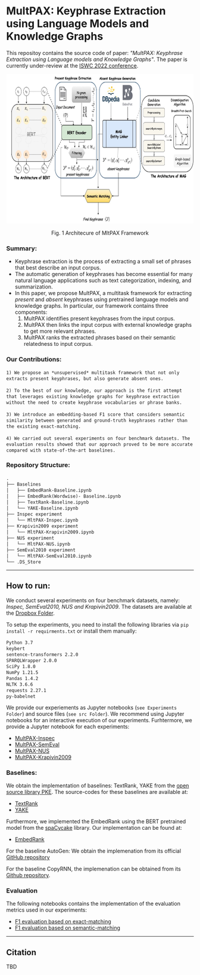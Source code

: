 # MultPAX: Keyphrase Extraction using Language Models and Knowledge Graphs
This repositoy contains the source code of paper: *"MultPAX: Keyphrase Extraction using Language models and Knowledge Graphs"*. The paper is currently under-review at the [ISWC 2022 conference](https://iswc2022.semanticweb.org/). 

<p align="center">
<img src="data/MltPAX.jpg" width="800" height="400">
</p>
<p align="center">Fig. 1 Architecure of MltPAX Framework</p>


### Summary: 
- Keyphrase extraction is the process of extracting a small set of phrases that best describe an input corpus. 
- The automatic generation of keyphrases has become essential for many natural language applications such as text categorization, indexing, and summarization. 
- In this paper, we propose MultPAX, a multitask framework for extracting *present* and *absent* keyphrases using pretrained language models and knowledge graphs. In particular, our framework contains three components: 
    1) MultPAX identifies present keyphrases from the input corpus.
    2) MultPAX then links the input corpus with external knowledge graphs to get more relevant phrases.
    3) MultPAX ranks the extracted phrases based on their semantic relatedness to input corpus.

### Our Contributions:
```
1) We propose an *unsupervised* multitask framework that not only extracts present keyphrases, but also generate absent ones.
    
2) To the best of our knowledge, our approach is the first attempt that leverages existing knowledge graphs for keyphrase extraction without the need to create keyphrase vocabularies or phrase banks.
    
3) We introduce an embedding-based F1 score that considers semantic similarity between generated and ground-truth keyphrases rather than the existing exact-matching. 
    
4) We carried out several experiments on four benchmark datasets. The evaluation results showed that our approach proved to be more accurate compared with state-of-the-art baselines.  
```    

### Repository Structure:
```
.
├── Baselines
│   ├── EmbedRank-Baseline.ipynb
│   ├── EmbedRank(Wordwise)- Baseline.ipynb
│   ├── TextRank-Baseline.ipynb
│   └── YAKE-Baseline.ipynb
├── Inspec experiment
│   └── MltPAX-Inspec.ipynb
├── Krapivin2009 experiment
│   └── MltPAX-Krapivin2009.ipynb
├── NUS experiment
│   └── MltPAX-NUS.ipynb
├── SemEval2010 experiment
│   └── MltPAX-SemEval2010.ipynb
└── .DS_Store
```

---
## How to run: 
We conduct several experiments on four benchmark datasets, namely: *Inspec, SemEval2010, NUS and Krapivin2009*. The datasets are available at the [Dropbox Folder](https://www.dropbox.com/s/aluvkblymjs7i3r/MULTPAX-Datasets.zip?dl=0). 

To setup the experiments, you need to install the following libraries via `pip install -r requirments.txt` or install them manually: 
```
Python 3.7
keybert
sentence-transformers 2.2.0
SPARQLWrapper 2.0.0
SciPy 1.8.0
NumPy 1.21.5
Pandas 1.4.2
NLTK 3.6.6 
requests 2.27.1
py-babelnet
```

We provide our experiements as Jupyter notebooks (`see Experiments Folder`) and source files (`see src Folder`). We recommend using Jupyter notebooks for an interactive execution of our experiments. Furhtermore, we provide a Jupyter notebook for each experiments:
- [MultPAX-Inspec](Experiments/Inspec%20experiment/MltPAX-Inspec.ipynb) 
- [MultPAX-SemEval](Experiments/SemEval2010%20experiment/MltPAX-SemEval2010.ipynb)
- [MultPAX-NUS](Experiments/NUS%20experiment/MltPAX-NUS.ipynb) 
- [MultPAX-Krapivin2009](Experiments/Krapivin2009%20experiment/MltPAX-Krapivin2009.ipynb)  
  

### Baselines:
We obtain the implementation of baselines: TextRank, YAKE from the [open source library PKE](https://github.com/boudinfl/pke). The source-codes for these baselines are available at:

-  [TextRank](Experiments/Baselines/TextRank-Baseline.ipynb)
-  [YAKE](Experiments/Baselines/YAKE-Baseline.ipynb)

Furthermore, we implemented the EmbedRank using the BERT pretrained model from the [spaCycake]([spacycake](https://github.com/surajiyer/spacycaKE)) library. Our implementation can be found at:

- [EmbedRank](Experiments/Baselines/EmbedRank-Baseline.ipynb) 


For the baseline AutoGen: We obtain the implemenation from its official [GitHub repository](https://github.com/Jayshen0/Unsupervised-Deep-Keyphrase-Generation)

For the baseline CopyRNN, the implemenation can be obtained from its [Github repository](https://github.com/supercoderhawk/deep-keyphrase).


### Evaluation
The following notebooks contains the implementation of the evaluation metrics used in our experiments:


- [F1 evaluation based on exact-matching](evaluation/F1-Porter-Stemming.ipynb)
- [F1 evaluation based on semantic-matching](evaluation/F1-Embedding%20Evaluation.ipynb)

---
## Citation
TBD
